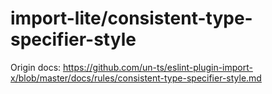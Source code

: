 # import-lite/consistent-type-specifier-style

Origin docs: https://github.com/un-ts/eslint-plugin-import-x/blob/master/docs/rules/consistent-type-specifier-style.md

